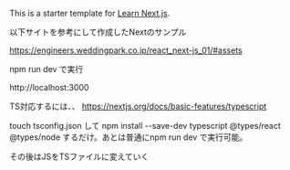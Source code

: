 This is a starter template for [Learn Next.js](https://nextjs.org/learn).


以下サイトを参考にして作成したNextのサンプル

https://engineers.weddingpark.co.jp/react_next-js_01/#assets

npm run dev
で実行

http://localhost:3000 

TS対応するには、、
https://nextjs.org/docs/basic-features/typescript

touch tsconfig.json
して
npm install --save-dev typescript @types/react @types/node
するだけ。あとは普通にnpm run dev で実行可能。

その後はJSをTSファイルに変えていく